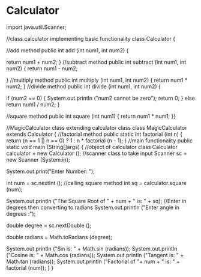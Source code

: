 # Calculator
import java.util.Scanner;

//class calculator implementing basic functionality
class Calculator
{

//add method
public int add (int num1, int num2)
{

return num1 + num2;
}
//subtract method
public int subtract (int num1, int num2)
{
return num1 - num2;

}
//multiply method
public int multiply (int num1, int num2)
{
return num1 * num2;
}
//divide method
public int divide (int num1, int num2)
{

if (num2 == 0)
{
System.out.println ("num2 cannot be zero");
return 0;
}
else
return num1 / num2;
}

//square method
public int square (int num1)
{
return num1 * num1;
}}

//MagicCalculator class extending calculator class
class MagicCalculator extends Calculator
{
//factorial method
public static int factorial (int n)
{
return (n == 1 || n == 0) ? 1 : n * factorial (n - 1);
}
//main functionality
public static void main (String[]args)
{
//object of calculator class
Calculator calculator = new Calculator ();
//scanner class to take input
Scanner sc = new Scanner (System.in);

System.out.print("Enter Number: ");

int num = sc.nextInt ();
//calling square method
int sq = calculator.square (num);

System.out.println ("The Square Root of " + num + " is: " + sq);
//Enter in degrees then converting to radians
System.out.println ("Enter angle in degrees :");

double degree = sc.nextDouble ();

double radians = Math.toRadians (degree);

System.out.println ("Sin is: " + Math.sin (radians));
System.out.println ("Cosine is: " + Math.cos (radians));
System.out.println ("Tangent is: " + Math.tan (radians));
System.out.println ("Factorial of "+ num + " is: " + factorial (num));
}
} 
